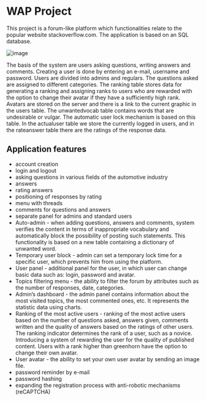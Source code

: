 # WAP Project
This project is a forum-like platform which functionalities relate to the popular website stackoverflow.com. The application is based on an SQL database.

![image](https://user-images.githubusercontent.com/62851535/233479734-2ac6f466-e192-4802-b680-48f338316091.png)

The basis of the system are users asking questions, writing answers and comments. Creating a user is done by entering an e-mail, username and password. Users are divided into admins and regulars. The questions asked are assigned to different categories. The ranking table stores data for generating a ranking and assigning ranks to users who are rewarded with the option to change their avatar if they have a sufficiently high rank. Avatars are stored on the server and there is a link to the current graphic in the users table. The unwantedvocab table contains words that are undesirable or vulgar. The automatic user lock mechanism is based on this table. In the actualuser table we store the currently logged in users, and in the rateanswer table there are the ratings of the response data.


##	Application features
- account creation
- login and logout
- asking questions in various fields of the automotive industry
- answers
- rating answers
- positioning of responses by rating
- menu with threads
- comments for questions and answers
- separate panel for admins and standard users
- Auto-admin - when adding questions, answers and comments, system verifies the content in terms of inappropriate vocabulary and automatically block the possibility of posting such statements. This functionality is based on a new table containing a dictionary of unwanted word.
- Temporary user block - admin can set a temporary lock time for a specific user, which prevents him from using the platform.
- User panel - additional panel for the user, in which user can change basic data such as: login, password and avatar.
- Topics filtering menu - the ability to filter the forum by attributes such as the number of responses, date, categories.
- Admin’s dashboard - the admin panel contains information about the most visited topics, the most commented ones, etc. It represents the statistic data using charts.
- Ranking of the most active users - ranking of the most active users based on the number of questions asked, answers given, comments written and the quality of answers based on the ratings of other users. The ranking indicator determines the rank of a user, such as a novice. Introducing a system of rewarding the user for the quality of published content. Users with a rank higher than greenhorn have the option to change their own avatar.
- User avatar - the ability to set your own user avatar by sending an image file.
-	password reminder by e-mail
- password hashing
- expanding the registration process with anti-robotic mechanisms (reCAPTCHA)
